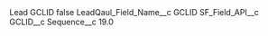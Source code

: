 <?xml version="1.0" encoding="UTF-8"?>
<CustomMetadata xmlns="http://soap.sforce.com/2006/04/metadata" xmlns:xsi="http://www.w3.org/2001/XMLSchema-instance" xmlns:xsd="http://www.w3.org/2001/XMLSchema">
    <label>Lead GCLID</label>
    <protected>false</protected>
    <values>
        <field>LeadQaul_Field_Name__c</field>
        <value xsi:type="xsd:string">GCLID</value>
    </values>
    <values>
        <field>SF_Field_API__c</field>
        <value xsi:type="xsd:string">GCLID__c</value>
    </values>
    <values>
        <field>Sequence__c</field>
        <value xsi:type="xsd:double">19.0</value>
    </values>
</CustomMetadata>
